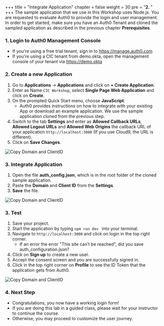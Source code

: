 +++
title = "Integrate Application"
chapter = false
weight = 30
pre = "<b>2. </b>"
+++
The sample application that we use in this Workshop uses Node.js. You are requested to evaluate Auth0 to provide the login and user management. In order to get started, make sure you have an Auth0 Tenant and cloned the sampled application as described in the previous chapter **Prerequisites**.

### 1. Login to Auth0 Management Console
- If you're using a free trial tenant, sign in to https://manage.auth0.com
- If you're using a CIC tenant from demo.okta, open the management console of your tenant via https://demo.okta

### 2. Create a new Application
1. Go to **Applications** -> **Applications** and click on **+ Create Application**.
2. Enter as Name `CIC Workshop`, select **Single Page Web Application** and click on **Create**.
3. On the prompted Quick Start menu, choose **JavaScript**.
    - Auth0 provides instructions on how to integrate with your existing App or download an example application. We use the sample application cloned from the previous step.
4. Switch to the tab **Settings** and enter as **Allowed Callback URLs**, **Allowed Logout URLs** and **Allowed Web Origins** the callback URL of your application `http://localhost:3000` (If you use Cloud9, the URL is different).
5. Click on **Save Changes**.

![Copy Domain and ClientID](images/20_10_callback_url.png)

### 3. Integrate Application

1. Open the file **auth_config.json**, which is in the root folder of the cloned sample application.
2. Paste the **Domain** and **Client ID** from the **Settings**.
3. **Save** the file.

![Copy Domain and ClientID](images/20_20_Copy_Domain_ClientID.png)

### 3. Test
1. Save your project.
2. Start the application by typing `npm run dev ` into your terminal.
3. Navigate to `http://localhost:3000` and click on login in the top right corner.
    - If an error the error "This site can’t be reached", did you save auth_configuration.json?
4. Click on **Sign up** to create a new user.
5. Accept the consent screen and you are successfully signed in.
6. Click in the top right corner on **Profile** to see the ID Token that the application gets from Auth0.

![Copy Domain and ClientID](images/20_30_user_profile_page.png)

### 4. Next Step
- Congratulations, you now have a working login form!
- If you are doing this lab in a guided class, please wait for your instructor to continue the course.
- Otherwise, you may proceed to customize the user journey.
